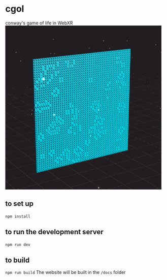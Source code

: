 # cgol
conway's game of life in WebXR
![Conway's Game of Life](thumbnail.png)
## to set up
`npm install`
## to run the development server
`npm run dev`
## to build
`npm run build`
The website will be built in the `/docs` folder